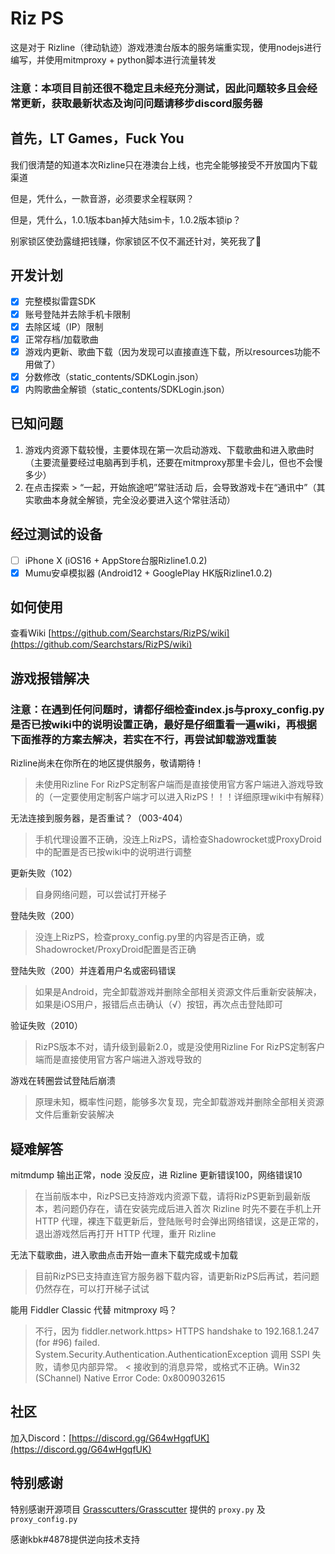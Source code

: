 # Riz PS

这是对于 Rizline（律动轨迹）游戏港澳台版本的服务端重实现，使用nodejs进行编写，并使用mitmproxy + python脚本进行流量转发

### 注意：本项目目前还很不稳定且未经充分测试，因此问题较多且会经常更新，获取最新状态及询问问题请移步discord服务器

## 首先，LT Games，Fuck You

我们很清楚的知道本次Rizline只在港澳台上线，也完全能够接受不开放国内下载渠道

但是，凭什么，一款音游，必须要求全程联网？

但是，凭什么，1.0.1版本ban掉大陆sim卡，1.0.2版本锁ip？

别家锁区使劲露缝把钱赚，你家锁区不仅不漏还针对，笑死我了🤭

## 开发计划

- [x] 完整模拟雷霆SDK
- [x] 账号登陆并去除手机卡限制
- [x] 去除区域（IP）限制
- [x] 正常存档/加载歌曲
- [x] 游戏内更新、歌曲下载（因为发现可以直接直连下载，所以resources功能不用做了）
- [x] 分数修改（static_contents/SDKLogin.json）
- [x] 内购歌曲全解锁（static_contents/SDKLogin.json）

## 已知问题
1. 游戏内资源下载较慢，主要体现在第一次启动游戏、下载歌曲和进入歌曲时（主要流量要经过电脑再到手机，还要在mitmproxy那里卡会儿，但也不会慢多少）
2. 在点击探索 > “一起，开始旅途吧”常驻活动 后，会导致游戏卡在“通讯中”（其实歌曲本身就全解锁，完全没必要进入这个常驻活动）

## 经过测试的设备
- [ ] iPhone X (iOS16 + AppStore台服Rizline1.0.2)
- [x] Mumu安卓模拟器 (Android12 + GooglePlay HK版Rizline1.0.2)

## 如何使用

查看Wiki [https://github.com/Searchstars/RizPS/wiki](https://github.com/Searchstars/RizPS/wiki)

## 游戏报错解决

### 注意：在遇到任何问题时，请都仔细检查index.js与proxy_config.py是否已按wiki中的说明设置正确，最好是仔细重看一遍wiki，再根据下面推荐的方案去解决，若实在不行，再尝试卸载游戏重装

Rizline尚未在你所在的地区提供服务，敬请期待！

> 未使用Rizline For RizPS定制客户端而是直接使用官方客户端进入游戏导致的（一定要使用定制客户端才可以进入RizPS！！！详细原理wiki中有解释）

无法连接到服务器，是否重试？（003-404）

> 手机代理设置不正确，没连上RizPS，请检查Shadowrocket或ProxyDroid中的配置是否已按wiki中的说明进行调整

更新失败（102）

> 自身网络问题，可以尝试打开梯子

登陆失败（200）

> 没连上RizPS，检查proxy_config.py里的内容是否正确，或Shadowrocket/ProxyDroid配置是否正确

登陆失败（200）并连着用户名或密码错误

> 如果是Android，完全卸载游戏并删除全部相关资源文件后重新安装解决，如果是iOS用户，报错后点击确认（√）按钮，再次点击登陆即可

验证失败（2010）

> RizPS版本不对，请升级到最新2.0，或是没使用Rizline For RizPS定制客户端而是直接使用官方客户端进入游戏导致的

游戏在转圈尝试登陆后崩溃

> 原理未知，概率性问题，能够多次复现，完全卸载游戏并删除全部相关资源文件后重新安装解决

## 疑难解答

mitmdump 输出正常，node 没反应，进 Rizline 更新错误100，网络错误10

> 在当前版本中，RizPS已支持游戏内资源下载，请将RizPS更新到最新版本，若问题仍存在，请在安装完成后进入首次 Rizline 时先不要在手机上开 HTTP 代理，裸连下载更新后，登陆账号时会弹出网络错误，这是正常的，退出游戏然后再打开 HTTP 代理，重开 Rizline

无法下载歌曲，进入歌曲点击开始一直未下载完成或卡加载

> 目前RizPS已支持直连官方服务器下载内容，请更新RizPS后再试，若问题仍然存在，可以打开梯子试试

能用 Fiddler Classic 代替 mitmproxy 吗？

> 不行，因为 fiddler.network.https> HTTPS handshake to 192.168.1.247 (for #96) failed. System.Security.Authentication.AuthenticationException 调用 SSPI 失败，请参见内部异常。 < 接收到的消息异常，或格式不正确。Win32 (SChannel) Native Error Code: 0x8009032615

## 社区
加入Discord：[https://discord.gg/G64wHgqfUK](https://discord.gg/G64wHgqfUK)

## 特别感谢

特别感谢开源项目 [Grasscutters/Grasscutter](https://github.com/Grasscutters/Grasscutter) 提供的 `proxy.py` 及 `proxy_config.py`

感谢kbk#4878提供逆向技术支持